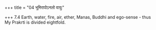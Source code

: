 +++
title = "04 भूमिरापोऽनलो वायुः"

+++
7.4 Earth, water, fire, air, ether, Manas, Buddhi and ego-sense - thus
My Prakrti is divided eightfold.
